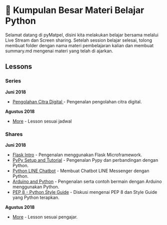 # 📖 Kumpulan Besar Materi Belajar Python

Selamat datang di pyMatpel, disini kita melakukan belajar bersama melalui Live Stream dan Screen sharing. Setelah session belajar selesai, tolong membuat folder dengan nama materi pembelajaran kalian dan membuat summary.md mengenai materi yang telah di ajarkan.

## Lessons

### Series

**Juni 2018**
- [Pengolahan Citra Digital ](series/pengolahan_citra_digital/summary.md) - Pengenalan pengolahan citra digital.

**Agustus 2018**
- [More]() - Lesson sesuai jadwal


### Shares

**Juni 2018**
 - [Flask Intro](shares/flask_intro/summary.md) - Pengenalan menggunakan Flask Microframework.
 - [PyPy Setup and Tutorial](shares/pypy_tutorial/summary.md) - Pengenalan Pypy dan perbandingan dengan Python.
 - [Python LINE Chatbot](shares/line_chatbot_python/summary.md) - Membuat Chatbot LINE Messenger dengan Python.
 - [Arduino and Python](shares/arduino_python/summary.md) - Pengenalan serta contoh bermain dengan Arduino menggunakan Python.
 - [PEP 8 - Python Style Guide](shares/pep8_python/summary.md) - Diskusi mengenai PEP 8 dan Style Guide yang Python terapkan.

**Agustus 2018**
 - [More]() - Lesson sesuai pengajar.
